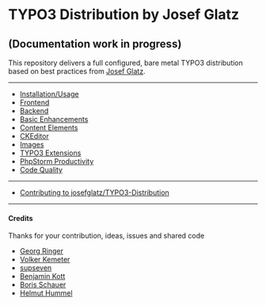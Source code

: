 # TYPO3 Distribution by Josef Glatz
## (Documentation work in progress)

This repository delivers a full configured, bare metal TYPO3 distribution based on best practices from
[Josef Glatz](https://www.josefglatz.at).

---

- [Installation/Usage](Installation/Index.md)
- [Frontend](Frontend/Index.md)
- [Backend](Backend/Index.md)
- [Basic Enhancements](BasicEnhancements/Index.md)
- [Content Elements](ContentElements/Index.md)
- [CKEditor](CKEditor/Index.md)
- [Images](Images/Index.md)
- [TYPO3 Extensions](Extensions/Index.md)
- [PhpStorm Productivity](PhpStorm/Index.md)
- [Code Quality](CodeQuality/Index.md)

---

- [Contributing to josefglatz/TYPO3-Distribution](Contribution/Index.md)

---

#### Credits

Thanks for your contribution, ideas, issues and shared code

* [Georg Ringer](http://www.ringer.it)
* [Volker Kemeter](https://twitter.com/volkizzl)
* [supseven](http://www.supseven.at)
* [Benjamin Kott](https://twitter.com/benjaminkott)
* [Boris Schauer](https://twitter.com/bschauer)
* [Helmut Hummel](https://twitter.com/helhum)
